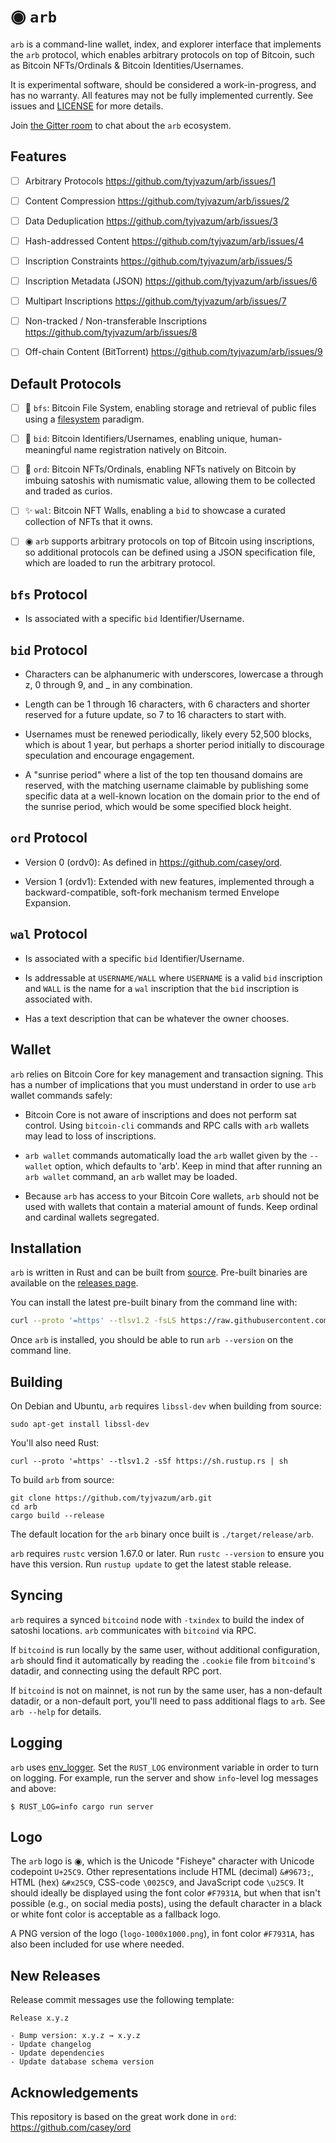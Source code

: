 ◉ `arb`
=====

`arb` is a command-line wallet, index, and explorer interface that
implements the `arb` protocol, which enables arbitrary protocols on top
of Bitcoin, such as Bitcoin NFTs/Ordinals &amp; Bitcoin Identities/Usernames.

It is experimental software, should be considered a work-in-progress, and has
no warranty. All features may not be fully implemented currently. See issues
and [LICENSE](LICENSE) for more details.

Join [the Gitter room](https://app.gitter.im/#/room/#arb-proto:gitter.im) to
chat about the `arb` ecosystem.

Features
------

- [ ] Arbitrary Protocols https://github.com/tyjvazum/arb/issues/1

- [ ] Content Compression https://github.com/tyjvazum/arb/issues/2

- [ ] Data Deduplication https://github.com/tyjvazum/arb/issues/3

- [ ] Hash-addressed Content https://github.com/tyjvazum/arb/issues/4

- [ ] Inscription Constraints https://github.com/tyjvazum/arb/issues/5

- [ ] Inscription Metadata (JSON) https://github.com/tyjvazum/arb/issues/6

- [ ] Multipart Inscriptions https://github.com/tyjvazum/arb/issues/7

- [ ] Non-tracked / Non-transferable Inscriptions https://github.com/tyjvazum/arb/issues/8

- [ ] Off-chain Content (BitTorrent) https://github.com/tyjvazum/arb/issues/9

Default Protocols
------

- [ ] 📁 `bfs`: Bitcoin File System, enabling storage and retrieval of public files using a
  [filesystem](https://en.wikipedia.org/wiki/File_system) paradigm.

- [ ] 🪪 `bid`: Bitcoin Identifiers/Usernames, enabling unique, human-meaningful
  name registration natively on Bitcoin.

- [ ] 💎 `ord`: Bitcoin NFTs/Ordinals, enabling NFTs natively on Bitcoin by imbuing
  satoshis with numismatic value, allowing them to be collected and traded as
  curios.

- [ ] ✨ `wal`: Bitcoin NFT Walls, enabling a `bid` to showcase a curated
  collection of NFTs that it owns.

- [ ] ◉ `arb` supports arbitrary protocols on top of Bitcoin using inscriptions, so
additional protocols can be defined using a JSON specification file, which are
loaded to run the arbitrary protocol.

`bfs` Protocol
------

- Is associated with a specific `bid` Identifier/Username.

`bid` Protocol
------

- Characters can be alphanumeric with underscores, lowercase a through z,
  0 through 9, and _ in any combination.

- Length can be 1 through 16 characters, with 6 characters and shorter reserved
  for a future update, so 7 to 16 characters to start with.

- Usernames must be renewed periodically, likely every 52,500 blocks, which is
  about 1 year, but perhaps a shorter period initially to discourage speculation
  and encourage engagement.

- A "sunrise period" where a list of the top ten thousand domains are reserved,
  with the matching username claimable by publishing some specific data at a
  well-known location on the domain prior to the end of the sunrise period,
  which would be some specified block height.

`ord` Protocol
------

- Version 0 (ordv0): As defined in https://github.com/casey/ord.
  
- Version 1 (ordv1): Extended with new features, implemented through a backward-compatible,
  soft-fork mechanism termed Envelope Expansion.

`wal` Protocol
------

- Is associated with a specific `bid` Identifier/Username.

- Is addressable at `USERNAME/WALL` where `USERNAME` is a valid `bid` inscription and
  `WALL` is the name for a `wal` inscription that the `bid` inscription is associated with.

- Has a text description that can be whatever the owner chooses.

Wallet
------

`arb` relies on Bitcoin Core for key management and transaction signing.
This has a number of implications that you must understand in order to use
`arb` wallet commands safely:

- Bitcoin Core is not aware of inscriptions and does not perform sat
  control. Using `bitcoin-cli` commands and RPC calls with `arb` wallets may
  lead to loss of inscriptions.

- `arb wallet` commands automatically load the `arb` wallet given by the
  `--wallet` option, which defaults to 'arb'. Keep in mind that after running
  an `arb wallet` command, an `arb` wallet may be loaded.

- Because `arb` has access to your Bitcoin Core wallets, `arb` should not be
  used with wallets that contain a material amount of funds. Keep ordinal and
  cardinal wallets segregated.

Installation
------------

`arb` is written in Rust and can be built from
[source](https://github.com/tyjvazum/arb). Pre-built binaries are available on the
[releases page](https://github.com/tyjvazum/arb/releases).

You can install the latest pre-built binary from the command line with:

```sh
curl --proto '=https' --tlsv1.2 -fsLS https://raw.githubusercontent.com/tyjvazum/arb/master/install.sh | bash -s
```

Once `arb` is installed, you should be able to run `arb --version` on the
command line.

Building
--------

On Debian and Ubuntu, `arb` requires `libssl-dev` when building from source:

```
sudo apt-get install libssl-dev
```

You'll also need Rust:

```
curl --proto '=https' --tlsv1.2 -sSf https://sh.rustup.rs | sh
```

To build `arb` from source:

```
git clone https://github.com/tyjvazum/arb.git
cd arb
cargo build --release
```

The default location for the `arb` binary once built is `./target/release/arb`.

`arb` requires `rustc` version 1.67.0 or later. Run `rustc --version` to ensure you have this 
version. Run `rustup update` to get the latest stable release.

Syncing
-------

`arb` requires a synced `bitcoind` node with `-txindex` to build the index of
satoshi locations. `arb` communicates with `bitcoind` via RPC.

If `bitcoind` is run locally by the same user, without additional
configuration, `arb` should find it automatically by reading the `.cookie` file
from `bitcoind`'s datadir, and connecting using the default RPC port.

If `bitcoind` is not on mainnet, is not run by the same user, has a non-default
datadir, or a non-default port, you'll need to pass additional flags to `arb`.
See `arb --help` for details.

Logging
--------

`arb` uses [env_logger](https://docs.rs/env_logger/latest/env_logger/). Set the
`RUST_LOG` environment variable in order to turn on logging. For example, run
the server and show `info`-level log messages and above:

```
$ RUST_LOG=info cargo run server
```

Logo
------

The `arb` logo is ◉, which is the Unicode "Fisheye" character with Unicode
codepoint `U+25C9`. Other representations include HTML (decimal) `&#9673;`, HTML (hex) `&#x25C9`,
CSS-code `\0025C9`, and JavaScript code `\u25C9`. It should ideally be displayed using the font
color `#F7931A`, but when that isn't possible (e.g., on social media posts), using the default
character in a black or white font color is acceptable as a fallback logo.

A PNG version of the logo (`logo-1000x1000.png`), in font color `#F7931A`, has also been included
for use where needed.

New Releases
------------

Release commit messages use the following template:

```
Release x.y.z

- Bump version: x.y.z → x.y.z
- Update changelog
- Update dependencies
- Update database schema version
```

Acknowledgements
------------

This repository is based on the great work done in `ord`: https://github.com/casey/ord

